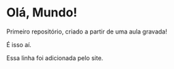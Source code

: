 # Olá, Mundo!
Primeiro repositório, criado a partir de uma aula gravada!

É isso aí.

Essa linha foi adicionada pelo site.
